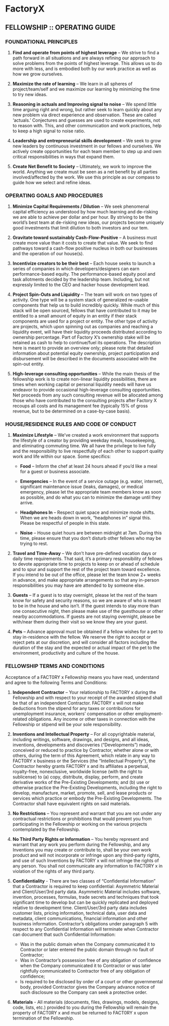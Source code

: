 # FactoryX 
## FELLOWSHIP :: OPERATING GUIDE


### FOUNDATIONAL PRINCIPLES

1. **Find and operate from points of highest leverage** – We strive to find a path forward in all situations and are always refining our approach to solve problems from the points of highest leverage.  This allows us to do more with less, and is embodied both by our work practice as well as how we grow ourselves.

2. **Maximize the rate of learning** – We learn in all spheres of project/team/self and we maximize our learning by minimizing the time to try new ideas.

3. **Reasoning in actuals and Improving signal to noise** – We spend little time arguing right and wrong, but rather seek to learn quickly about any new problem via direct experience and observation.  These are called ‘actuals.’  Conjectures and guesses are used to create experiments, not to reason with.  This, and other communication and work practices, help to keep a high signal to noise ratio.

4. **Leadership and entrepreneurial skills development** – We seek to grow new leaders by continuous investment in our fellows and ourselves.  We actively create opportunities for each team member to step up and own critical responsibilities in ways that expand them.

5. **Create Net Benefit to Society** – Ultimately, we work to improve the world.  Anything we create must be seen as a net benefit by all parties involved/affected by the work.  We use this principle as our compass to guide how we select and refine ideas.



### OPERATING GOALS AND PROCEDURES



1. **Minimize Capital Requirements / Dilution** – We seek phenomenal capital efficiency as understood by how much learning and de-risking we are able to achieve per dollar and per hour. By striving to be the world’s best team at de-risking new ideas, our projects become uniquely good investments that limit dilution to both investors and our tem.

2. **Gravitate toward sustainably Cash-Flow-Positive** – A business must create more value than it costs to create that value.  We seek to find pathways toward a cash-flow positive nucleus in both our businesses and the operation of our house(s).

3. **Incentivize creators to be their best** – Each house seeks to launch a series of companies in which developers/designers can earn performance-based equity.  The performance-based equity pool and task allotments decided by the leadership team.  Including, but not expressly limited to the CEO and hacker house development lead. 

4. **Project Spin-Outs and Liquidity** – The team will work on two types of activity.  One type will be a system stack of generalized re-usable components that help us to build incredibly quickly.  While much of this stack will be open sourced, fellows that have contributed to it may be entitled to a small amount of equity in an entity if their stack components are used for a project or entity.  The other type of activity are projects, which upon spinning out as companies and reaching a liquidity event, will have their liquidity proceeds distributed according to ownership percentage. Part of Factory X’s ownership stake will be retained as cash to help to continue/fuel its operations.  The description here is meant to provide an overview only; please note that detailed information about potential equity ownership, project participation and disbursement will be described in the documents associated with the spin-out entity.

5. **High-leverage consulting opportunities** – While the main thesis of the fellowship work is to create non-linear liquidity possibilities, there are times when working capital or personal liquidity needs will have us endeavor to provide occasional high-leverage consulting opportunities.  Net proceeds from any such consulting revenue will be allocated among those who have contributed to the consulting projects after Factory X recoups all costs and its management fee (typically 15% of gross revenue, but to be determined on a case-by-case basis).



### HOUSE/RESIDENCE RULES AND CODE OF CONDUCT

1. **Maximize Lifestyle** – We’ve created a work environment that supports the lifestyle of a creator by providing weekday meals, housekeeping, and eliminating commuting time.  We all have the privilege to live fully and the responsibility to live respectfully of each other to support quality work and life within our space. Some specifics:

    * **Food** – Inform the chef at least 24 hours ahead if you’d like a meal for a guest or business associate.

    * **Emergencies** – In the event of a service outage (e.g. water, internet), significant maintenance issue (leaks, damages), or medical emergency, please let the appropriate team members know as soon as possible, and do what you can to minimize the damage until they arrive.

    * **Headphones In** – Respect quiet space and minimize mode shifts.  When we are heads down in work, “headphones in” signal this.  Please be respectful of people in this state.

    * **Noise** – House quiet hours are between midnight at 7am.  During this time, please ensure that you don’t disturb other fellows who may be trying to rest.
  
3. **Travel and Time-Away** – We don’t have pre-defined vacation days or daily time requirements.  That said, it’s a primary responsibility of fellows to devote appropriate time to projects to keep on or ahead of schedule and to spur and support the rest of the project team toward excellence.  If you intend to be out of the office, please let the team know 2+ weeks in advance, and make appropriate arrangements so that any in-person responsibilities you may have are attended to by someone else.

4. **Guests** – If a guest is to stay overnight, please let the rest of the team know for safety and security reasons, so we are aware of who is meant to be in the house and who isn’t.  If the guest intends to stay more than one consecutive night, then please make use of the guesthouse or other nearby accommodations.  If guests are not staying overnight, please be with/near them during their visit so we know they are your guest.

5. **Pets** – Advance approval must be obtained if a fellow wishes for a pet to stay in-residence with the fellow. We reserve the right to accept or reject pets at our discretion, and will consider all factors including the duration of the stay and the expected or actual impact of the pet to the environment, productivity and culture of the house.


### FELLOWSHIP TERMS AND CONDITIONS

Acceptance of a FACT0RY x Fellowship means you have read, understand and agree to the following Terms and Conditions:
	
1. **Independent Contractor** – Your relationship to FACT0RY x during the Fellowship and with respect to your receipt of the awarded stipend shall be that of an independent Contractor. FACT0RY x will not make deductions from the stipend for any taxes or contributions for unemployment insurance, workers’ compensation or other employment-related obligations. Any income or other taxes in connection with the Fellowship or stipend will be your sole responsibility.

2. **Inventions and Intellectual Property** – For all copyrightable material, including writings, software, drawings, and designs, and all ideas, inventions, developments and discoveries (“Developments”) made, conceived or reduced to practice by Contractor, whether alone or with others, during the term of this Agreement, which relate in any way to FACT0RY x business or the Services (the “Intellectual Property”), the Contractor hereby grants FACT0RY x and its affiliates a perpetual, royalty-free, nonexclusive, worldwide license (with the right to sublicense) to (a) copy, distribute, display, perform, and create derivative works of the Pre-Existing Developments; and (b) use or otherwise practice the Pre-Existing Developments, including the right to develop, manufacture, market, promote, sell, and lease products or services which practice or embody the Pre-Existing Developments. The Contractor shall have equivalent rights on said materials. 

3. **No Restrictions** – You represent and warrant that you are not under any contractual restrictions or prohibitions that would prevent you from participating in the Fellowship or working on the various projects contemplated by the Fellowship. 

4. **No Third Party Rights or Information** – You hereby represent and warrant that any work you perform during the Fellowship, and any Inventions you may create or contribute to, shall be your own work product and will not incorporate or infringe upon any third-party rights, and use of such Inventions by FACT0RY x will not infringe the rights of any person. You shall not communicate any information to FACT0RY x in violation of the rights of any third party.

5. **Confidentiality** - There are two classes of “Confidential Information” that a Contractor is required to keep confidential: Asymmetric Material and Client/User/3rd party data.  Asymmetric Material includes software, invention, processes, formulas, trade secrets and techniques that took significant time to develop but can be quickly replicated and deployed relative to development time.  Client/User/3rd party data includes customer lists, pricing information, technical data, user data and metadata, client communications, financial information and other business information.
Contractor’s obligations under paragraph 5 with respect to any Confidential Information will terminate when Contractor can document that such Confidential Information:
    * Was in the public domain when the Company communicated it to Contractor or later entered the public domain through no fault of Contractor;
    * Was in Contractor’s possession free of any obligation of confidence when the Company communicated it to Contractor or was later rightfully communicated to Contractor free of any obligation of confidence;
    * Is required to be disclosed by order of a court or other governmental body, provided Contractor gives the Company advance notice of such disclosure so the Company can seek a protective order.

6. **Materials** - All materials (documents, files, drawings, models, designs, code, lists, etc.) provided to you during the Fellowship will remain the property of FACT0RY x and must be returned to FACT0RY x upon termination of the Fellowship.
